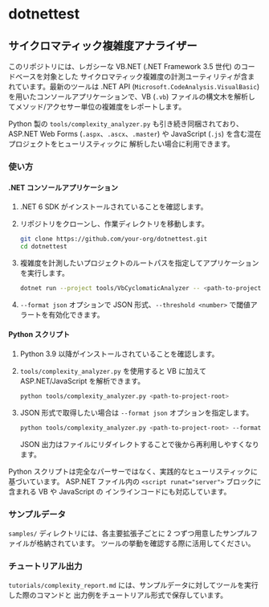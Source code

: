 # dotnettest

## サイクロマティック複雑度アナライザー

このリポジトリには、レガシーな VB.NET (.NET Framework 3.5 世代) のコードベースを対象とした
サイクロマティック複雑度の計測ユーティリティが含まれています。最新のツールは .NET API
(`Microsoft.CodeAnalysis.VisualBasic`) を用いたコンソールアプリケーションで、VB (`.vb`)
ファイルの構文木を解析してメソッド/アクセサー単位の複雑度をレポートします。

Python 製の `tools/complexity_analyzer.py` も引き続き同梱されており、ASP.NET Web Forms
(`.aspx`、`.ascx`、`.master`) や JavaScript (`.js`) を含む混在プロジェクトをヒューリスティックに
解析したい場合に利用できます。

### 使い方

#### .NET コンソールアプリケーション

1. .NET 6 SDK がインストールされていることを確認します。
2. リポジトリをクローンし、作業ディレクトリを移動します。

    ```bash
    git clone https://github.com/your-org/dotnettest.git
    cd dotnettest
    ```

3. 複雑度を計測したいプロジェクトのルートパスを指定してアプリケーションを実行します。

    ```bash
    dotnet run --project tools/VbCyclomaticAnalyzer -- <path-to-project-root>
    ```

4. `--format json` オプションで JSON 形式、`--threshold <number>` で閾値アラートを有効化できます。

#### Python スクリプト

1. Python 3.9 以降がインストールされていることを確認します。
2. `tools/complexity_analyzer.py` を使用すると VB に加えて ASP.NET/JavaScript を解析できます。

    ```bash
    python tools/complexity_analyzer.py <path-to-project-root>
    ```

3. JSON 形式で取得したい場合は `--format json` オプションを指定します。

    ```bash
    python tools/complexity_analyzer.py <path-to-project-root> --format json > report.json
    ```

   JSON 出力はファイルにリダイレクトすることで後から再利用しやすくなります。

Python スクリプトは完全なパーサーではなく、実践的なヒューリスティックに基づいています。
ASP.NET ファイル内の `<script runat="server">` ブロックに含まれる VB や JavaScript の
インラインコードにも対応しています。

### サンプルデータ

`samples/` ディレクトリには、各主要拡張子ごとに 2 つずつ用意したサンプルファイルが格納されています。
ツールの挙動を確認する際に活用してください。

### チュートリアル出力

`tutorials/complexity_report.md` には、サンプルデータに対してツールを実行した際のコマンドと
出力例をチュートリアル形式で保存しています。
